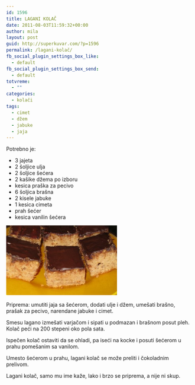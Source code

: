 ```yaml
---
id: 1596
title: LAGANI KOLAČ
date: 2011-08-03T11:59:32+00:00
author: mila
layout: post
guid: http://superkuvar.com/?p=1596
permalink: /lagani-kolač/
fb_social_plugin_settings_box_like:
  - default
fb_social_plugin_settings_box_send:
  - default
totvreme:
  - ""
categories:
  - kolači
tags:
  - cimet
  - džem
  - jabuke
  - jaja
---
```

Potrebno je:

  * 3 jajeta
  * 2 šoljice ulja
  * 2 šoljice šećera
  * 2 kašike džema po izboru
  * kesica praška za pecivo
  * 6 šoljica brašna
  * 2 kisele jabuke
  * 1 kesica cimeta
  * prah šećer
  * kesica vanilin šećera

<img class="alignnone size-medium wp-image-5268" src="/wp-content/uploads/2011/08/Lagani-kolač-e1360945924342-300x188.jpg" alt="Lagani kolač" width="300" height="188" /> 

Priprema: umutiti jaja sa šećerom, dodati ulje i džem, umešati brašno, prašak za pecivo, narendane jabuke i cimet.

Smesu lagano izmešati varjačom i sipati u podmazan i brašnom posut pleh. Kolač peći na 200 stepeni oko pola sata.

Ispečen kolač ostaviti da se ohladi, pa iseći na kocke i posuti šećerom u prahu pomešanim sa vanilom.

Umesto šećerom u prahu, lagani kolač se može preliti i čokoladnim prelivom.

Lagani kolač, samo mu ime kaže, lako i brzo se priprema, a nije ni skup.